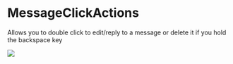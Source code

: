 # MessageClickActions

Allows you to double click to edit/reply to a message or delete it if you hold the backspace key

![](https://github.com/prodbyeagle/cord/assets/55940580/6885aca2-4021-4910-b636-bb40f877a816)
